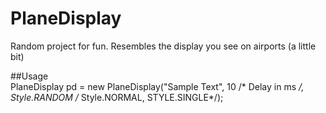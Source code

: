 # PlaneDisplay
Random project for fun. Resembles the display you see on airports (a little bit)

##Usage  
PlaneDisplay pd = new PlaneDisplay("Sample Text", 10 /* Delay in ms */, Style.RANDOM /* Style.NORMAL, STYLE.SINGLE*/);
